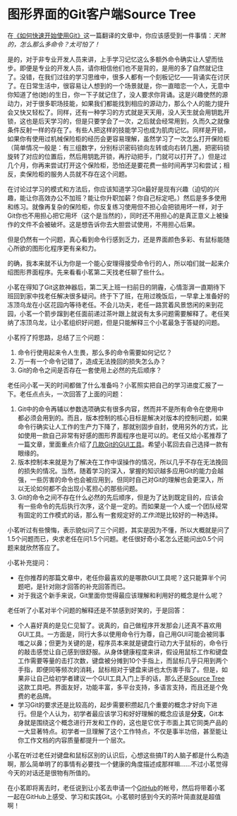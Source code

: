 # 图形界面的Git客户端Source Tree

在[《如何快速开始使用Git》](./MD/how-to-quickly-get-started-with-git.md)这一篇翻译的文章中，你应该感受到一件事情：*天煞的，怎么那么多命令？太可怕了！*

是的，对于非专业开发人员来讲，上手学习记忆这么多额外命令确实让人望而怯步。即便是专业的开发人员，请你相信他们也不是背的，是用的多了自然就记住了。没错，在我们过往的学习思维中，很多人都有一个刻板记忆——背诵实在讨厌了。在日常生活中，很容易让人想到的一个场景就是，你一直暗恋一个人，无意中你知道了他(她)的生日，你一下子就记住了，没人要求你背诵。这是兴趣使然的源动力，对于很多职场技能，如果我们都能找到相应的源动力，那么个人的能力提升会又快又轻松了。同样，还有一种学习的方式就是天天用，没人天生就会用钥匙开锁，这也是后天学习的，但是只要学会了一次，之后就会经常用到，久而久之就像条件反射一样的存在了。有些人把这样的技能学习也成为肌肉记忆。同样是开锁，如果你有使用过机械保险柜的经历会更容易理解，虽然学习了一次怎么打开保险柜（简单情况一般是：有三组数字，分别标识密码锁向左转或向右转几圈，把密码锁旋转了对应的位置后，然后用钥匙开锁，再拧动把手，门就可以打开了。）但是过几个月，你再来尝试打开这个保险柜，恐怕还是要花费一些时间再学习和尝试；相反，卖保险柜的服务人员就不存在这个问题。

在讨论过学习的模式和方法后，你应该知道学习Git最好是现有兴趣（迫切的兴趣，能让你高效办公不加班？能让你升职加薪？你自己标定吧。）然后是多多使用和练习。就像再复杂的保险柜，你反复练习使用但不担心会把锁用坏一样，对于Git你也不用担心把它用坏（这个是当然的），同时还不用担心的是真正意义上被操作的文件不会被破坏。这是想告诉你去大胆尝试使用，不用担心后果。

但是仍然有一个问题，真心看到命令行感到乏力，还是界面颜色多彩、有鼠标能随心所欲的图形化程序更有亲和力。

的确，我本来就不认为你是一个能心安理得接受命令行的人，所以咱们就一起来介绍图形界面程序。先来看看小茗第二天找老任聊了些什么。

小茗在得知了Git这款神器后，第二天上班一扫前日的阴霾，心情澎湃一直期待下班回到家中找老任解决很多疑问。终于下了班，在用过晚饭后，一早拿上准备好的冻顶乌龙在小区花园内等待老任。不会儿功夫，老任一路赏着风景悠闲的来到花园，小茗一个箭步蹿到老任面前递过茶叶跟上就说有太多问题需要解释了。老任笑纳了冻顶乌龙，让小茗组织好问题，但是只能解释三个小茗最急于答疑的问题。

小茗捋了捋思路，总结了三个问题：

1. 命令行使用起来令人生畏，那么多的命令需要如何记忆？
2. 万一有一个命令记错了，造成无法挽回的损失怎么办？
3. Git的命令之间是否存在一套使用上必然的先后顺序？

老任问小茗一天的时间都做了什么准备吗？小茗照实把自己的学习进度汇报了一下。老任点点头，一次回答了上面的问题：

1. Git中的命令再辅以参数选项确实有很多内容，然而并不是所有命令在使用中都必须会用到的。而且，版本控制的核心目标是解决对版本的控制问题，如果命令行确实让人工作的生产力下降了，那就别固步自封，使用另外的方式，比如使用一款自己非常有好感的图形界面程序也是可以的。老任又给小茗推荐了一篇文章，里面重点介绍了[几款Git的GUI工具](http://www.cnblogs.com/ups216/p/5603199.html)。希望小茗回去自己选择一款有眼缘的。
2. 版本控制本来就是为了解决在工作中误操作的情况，所以几乎不存在无法挽回的损失的情况。当然，随着学习的深入，掌握的知识越多应用Git的能力会越强，一些厉害的命令也会被应用到，但同时自己对Git的理解也会更深入，所以无论如何都不会出现小茗担心的那些问题。
3. Git的命令之间不存在什么必然的先后顺序，但是为了达到既定目的，应该会有一些命令的先后执行次序，这个是一定的。而如果是一个人或一个团队经常有固定的工作模式的话，那么有一套规定好的*工作流*是比较好的一种选择。

小茗听过有些懊悔，表示貌似问了三个问题，其实是因为不懂，所以大概就是问了1.5个问题而已，央求老任在问1.5个问题。老任很好奇小茗怎么还能问出0.5个问题来就欣然答应了。

小茗补充提问：

- 在你推荐的那篇文章中，老任你最喜欢的是哪款GUI工具呢？这只能算半个问题吧，是针对刚才回答的补充回答而已。
- 对于我这个新手来说，Git里面你觉得最应该理解和利用好的概念是什么呢？

老任听了小茗对半个问题的解释还是不禁感到好笑的，于是回答：

- 个人喜好真的是见仁见智了。说真的，自己做程序开发那会儿还真不喜欢用GUI工具。一方面是，同行大多以使用命令行为尊，自己用GUI可能会被同事嗤之以鼻；但更为关键的是，程序员本来就是键盘行动力大于鼠标的，命令行的敲击感觉让自己感到很舒服。从身体健康程度来讲，假设用鼠标工作和键盘工作需要等量的击打次数，键盘被分摊到10个手指上，而鼠标几乎只用到两个手指，即便同等频次的消耗，鼠标相对于键盘来讲也太伤害手指了。但是，如果非让自己给初学者建议一个GUI工具入门上手的话，那么还是[Source Tree](https://www.sourcetreeapp.com/)这款工具吧。界面友好，功能丰富，多平台支持，多语言支持，而且还是个免费的老品牌。
- 学习Git的要求还是比较高的，起步需要积攒起几个重要的概念才好向下进行。但是个人认为，初学者最应该学习和好好理解的概念应该是**分支**，Git本身就是围绕这个概念进行开发和工作的，这也是它优于市面上其它同类产品的一大显著特点。初学者一旦理解了这个工作特点，不仅是事半功倍，甚至能让你工作文档的内容质量都提升一个层次。

小茗在听过老任对键盘和鼠标区别的认识后，心想这些搞IT的人脑子都是什么构造啊，那么简单明了的事情有必要找一个健康的角度描述成那样嘛……不过小茗觉得今天的对话还是很物有所值的。

在小茗即将离去时，老任说到让小茗去申请一个[GitHub](https://github.com)的帐号，然后将带着小茗一起在GitHub上感受、学习和实践Git。小茗顿时感到今天的茶叶简直就是超值啊！